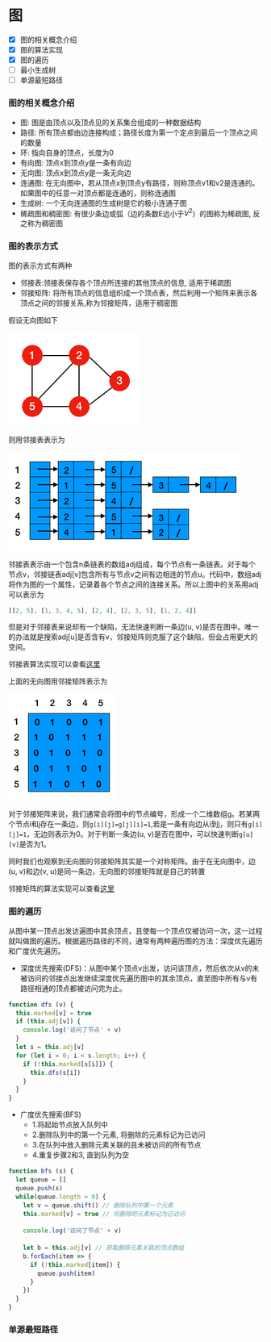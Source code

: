 # 图

- [x] 图的相关概念介绍
- [x] 图的算法实现
- [x] 图的遍历
- [ ] 最小生成树
- [ ] 单源最短路径

### 图的相关概念介绍

- 图: 图是由顶点以及顶点见的关系集合组成的一种数据结构
- 路径: 所有顶点都由边连接构成；路径长度为第一个定点到最后一个顶点之间的数量
- 环: 指向自身的顶点，长度为0
- 有向图: 顶点x到顶点y是一条有向边
- 无向图: 顶点x到顶点y是一条无向边
- 连通图: 在无向图中，若从顶点x到顶点y有路径，则称顶点v1和v2是连通的。如果图中的任意一对顶点都是连通的，则称连通图
- 生成树: 一个无向连通图的生成树是它的极小连通子图
- 稀疏图和稠密图: 有很少条边或弧（边的条数E远小于$V^2$）的图称为稀疏图, 反之称为稠密图


### 图的表示方式

图的表示方式有两种

- 邻接表:领接表保存各个顶点所连接的其他顶点的信息, 适用于稀疏图
- 邻接矩阵: 将所有顶点的信息组织成一个顶点表，然后利用一个矩阵来表示各顶点之间的邻接关系,称为邻接矩阵，适用于稠密图

假设无向图如下

![](../../resource/A1F83929-0AE9-4A38-A972-980179670A6D.png)

则用邻接表表示为

![](../../resource/6393B959-9CEE-4DED-BEB3-6D67C85E2F40.png)

邻接表表示由一个包含n条链表的数组adj组成，每个节点有一条链表。对于每个节点v，邻接链表adj[v]包含所有与节点v之间有边相连的节点u。代码中，数组adj将作为图的一个属性，记录着各个节点之间的连接关系。所以上图中的关系用adj可以表示为

```javascript
[[2, 5], [1, 3, 4, 5], [2, 4], [2, 3, 5], [1, 2, 4]]
```
但是对于邻接表来说却有一个缺陷，无法快速判断一条边(u, v)是否在图中。唯一的办法就是搜索adj[u]是否含有v，邻接矩阵则克服了这个缺陷，但会占用更大的空间。

邻接表算法实现可以查看[这里](https://github.com/lybenson/algorithm/blob/master/dataStructure/graph/sparsGraph.js)

上面的无向图用邻接矩阵表示为

![](../../resource/41D08421-B90C-4F67-BF0F-1F91A59FF326.png)

对于邻接矩阵来说，我们通常会将图中的节点编号，形成一个二维数组g。若某两个节点i和j存在一条边，则`g[i][j]=g[j][i]=1`,若是一条有向边从i到j，则只有`g[i][j]=1`，无边则表示为0。对于判断一条边(u, v)是否在图中，可以快速判断`g[u][v]`是否为1。

同时我们也观察到无向图的邻接矩阵其实是一个对称矩阵。由于在无向图中，边(u, v)和边(v, u)是同一条边，无向图的邻接矩阵就是自己的转置

邻接矩阵的算法实现可以查看[这里](https://github.com/lybenson/algorithm/blob/master/dataStructure/graph/denseGraph.js)

### 图的遍历
从图中某一顶点出发访遍图中其余顶点，且使每一个顶点仅被访问一次，这一过程就叫做图的遍历。根据遍历路径的不同，通常有两种遍历图的方法：深度优先遍历和广度优先遍历。


* 深度优先搜索(DFS)：从图中某个顶点v出发，访问该顶点，然后依次从v的未被访问的邻接点出发继续深度优先遍历图中的其余顶点，直至图中所有与v有路径相通的顶点都被访问完为止。

```javascript
function dfs (v) {
  this.marked[v] = true
  if (this.adj[v]) {
    console.log('访问了节点' + v)
  }
  let s = this.adj[v]
  for (let i = 0; i < s.length; i++) {
    if (!this.marked[s[i]]) {
      this.dfs(s[i])
    }
  }
}
```

* 广度优先搜索(BFS)
  * 1.将起始节点放入队列中
  * 2.删除队列中的第一个元素, 将删除的元素标记为已访问
  * 3.在队列中放入删除元素关联的且未被访问的所有节点
  * 4.重复步骤2和3, 直到队列为空

```javascript
function bfs (s) {
  let queue = []
  queue.push(s)
  while(queue.length > 0) {
    let v = queue.shift() // 删除队列中第一个元素
    this.marked[v] = true // 将删除的元素标记为已访问
    
    console.log('访问了节点' + v)

    let b = this.adj[v] // 获取删除元素关联的顶点数组
    b.forEach(item => {
      if (!this.marked[item]) {
        queue.push(item)
      }
    })
  }
}
```

### 单源最短路径


